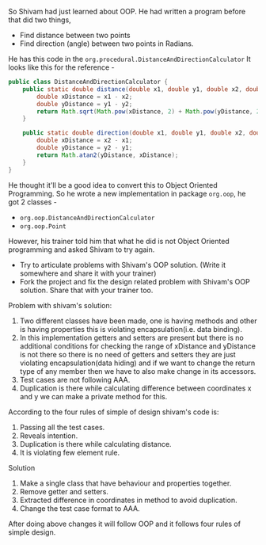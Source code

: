So Shivam had just learned about OOP. He had written a program before that did two things,
- Find distance between two points
- Find direction (angle) between two points in Radians.

He has this code in the `org.procedural.DistanceAndDirectionCalculator` It looks like this for the reference - 

```java
public class DistanceAndDirectionCalculator {
    public static double distance(double x1, double y1, double x2, double y2) {
        double xDistance = x1 - x2;
        double yDistance = y1 - y2;
        return Math.sqrt(Math.pow(xDistance, 2) + Math.pow(yDistance, 2));
    }

    public static double direction(double x1, double y1, double x2, double y2) {
        double xDistance = x2 - x1;
        double yDistance = y2 - y1;
        return Math.atan2(yDistance, xDistance);
    }
}
```
He thought it'll be a good idea to convert this to Object Oriented Programming. So he wrote a new implementation in package `org.oop`, he got 2 classes - 
- `org.oop.DistanceAndDirectionCalculator`
- `org.oop.Point`

However, his trainer told him that what he did is not Object Oriented programming and asked Shivam to try again. 
- Try to articulate problems with Shivam's OOP solution. (Write it somewhere and share it with your trainer)
- Fork the project and fix the design related problem with Shivam's OOP solution. Share that with your trainer too.


Problem with shivam's solution:
1. Two different classes have been made, one is having methods and other is having properties this is violating encapsulation(i.e. data binding).
2. In this implementation getters and setters are present but there is no additional conditions for checking the range of xDistance and yDistance is not there so there is no need
   of getters and setters they are just violating encapsulation(data hiding) and if we want to change the return type of any member then we have to also make change
   in its accessors.
3. Test cases are not following AAA.
4. Duplication is there while calculating difference between coordinates x and y we can make a private method for this.

According to the four rules of simple of design shivam's code is:
1. Passing all the test cases.
2. Reveals intention.
3. Duplication is there while calculating distance.
4. It is violating few element rule.

Solution
1. Make a single class that have behaviour and properties together.
2. Remove getter and setters.
3. Extracted difference in coordinates in method to avoid duplication. 
4. Change the test case format to AAA.
 

After doing above changes it will follow OOP and it follows four rules of simple design.